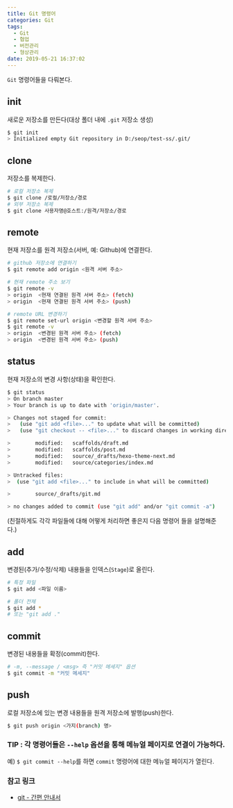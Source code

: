 ```yaml
---
title: Git 명령어
categories: Git
tags:
  - Git
  - 협업
  - 버전관리
  - 형상관리
date: 2019-05-21 16:37:02
---
```


`Git` 명령어들을 다뤄본다.

## init
새로운 저장소를 만든다(대상 폴더 내에 `.git` 저장소 생성)
``` bash
$ git init
> Initialized empty Git repository in D:/seop/test-ss/.git/
```

## clone
저장소를 복제한다.
``` bash
# 로컬 저장소 복제
$ git clone /로컬/저장소/경로
# 외부 저장소 복제
$ git clone 사용자명@호스트:/원격/저장소/경로
```

## remote
현재 저장소를 원격 저장소(서버, 예: Github)에 연결한다.
``` bash
# github 저장소에 연결하기
$ git remote add origin <원격 서버 주소>

# 현재 remote 주소 보기
$ git remote -v
> origin  <현재 연결된 원격 서버 주소> (fetch)
> origin  <현재 연결된 원격 서버 주소> (push)

# remote URL 변경하기
$ git remote set-url origin <변경할 원격 서버 주소>
$ git remote -v
> origin  <변경된 원격 서버 주소> (fetch)
> origin  <변경된 원격 서버 주소> (push)
```

## status
현재 저장소의 변경 사항(상태)을 확인한다.
``` bash
$ git status
> On branch master
> Your branch is up to date with 'origin/master'.

> Changes not staged for commit:
>   (use "git add <file>..." to update what will be committed)
>   (use "git checkout -- <file>..." to discard changes in working directory)

>        modified:   scaffolds/draft.md
>        modified:   scaffolds/post.md
>        modified:   source/_drafts/hexo-theme-next.md
>        modified:   source/categories/index.md

> Untracked files:
>  (use "git add <file>..." to include in what will be committed)

>        source/_drafts/git.md

> no changes added to commit (use "git add" and/or "git commit -a")
```
(친절하게도 각각 파일들에 대해 어떻게 처리하면 좋은지 다음 명령어 들을 설명해준다.)

## add
변경된(추가/수정/삭제) 내용들을 인덱스(`Stage`)로 올린다.
``` bash
# 특정 파일
$ git add <파일 이름>

# 폴더 전체
$ git add *
# 또는 "git add ."
```

## commit
변경된 내용들을 확정(commit)한다.
``` bash
# -m, --message / <msg> 즉 "커밋 메세지" 옵션
$ git commit -m "커밋 메세지"
``` 

## push
로컬 저장소에 있는 변경 내용들을 원격 저장소에 발행(push)한다.
``` bash
$ git push origin <가지(branch) 명>
```

### TIP : 각 명령어들은 `--help` 옵션을 통해 메뉴얼 페이지로 연결이 가능하다.
예) `$ git commit --help`를 하면 `commit` 명령어에 대한 메뉴얼 페이지가 열린다.

### 참고 링크
- [git - 간편 안내서](https://rogerdudler.github.io/git-guide/index.ko.html)
